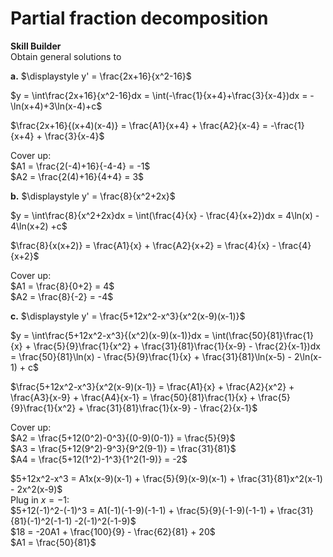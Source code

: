 # Partial fraction decomposition
**Skill Builder**\
Obtain general solutions to

**a.** $\displaystyle y' = \frac{2x+16}{x^2-16}$

$y = \int\frac{2x+16}{x^2-16}dx = \int(-\frac{1}{x+4}+\frac{3}{x-4})dx = -\ln(x+4)+3\ln(x-4)+c$

$\frac{2x+16}{(x+4)(x-4)} = \frac{A1}{x+4} + \frac{A2}{x-4} = -\frac{1}{x+4} + \frac{3}{x-4}$

Cover up:\
$A1 = \frac{2(-4)+16}{-4-4} = -1$\
$A2 = \frac{2(4)+16}{4+4} = 3$

**b.** $\displaystyle y' = \frac{8}{x^2+2x}$

$y = \int\frac{8}{x^2+2x}dx = \int(\frac{4}{x} - \frac{4}{x+2})dx = 4\ln(x) - 4\ln(x+2) +c$

$\frac{8}{x(x+2)} = \frac{A1}{x} + \frac{A2}{x+2} = \frac{4}{x} - \frac{4}{x+2}$

Cover up:\
$A1 = \frac{8}{0+2} = 4$\
$A2 = \frac{8}{-2} = -4$

**c.** $\displaystyle y' = \frac{5+12x^2-x^3}{x^2(x-9)(x-1)}$

$y = \int\frac{5+12x^2-x^3}{(x^2)(x-9)(x-1)}dx = \int(\frac{50}{81}\frac{1}{x} + \frac{5}{9}\frac{1}{x^2} + \frac{31}{81}\frac{1}{x-9} - \frac{2}{x-1})dx = \frac{50}{81}\ln(x) - \frac{5}{9}\frac{1}{x} + \frac{31}{81}\ln(x-5) - 2\ln(x-1) + c$

$\frac{5+12x^2-x^3}{x^2(x-9)(x-1)} = \frac{A1}{x} + \frac{A2}{x^2} + \frac{A3}{x-9} + \frac{A4}{x-1} = \frac{50}{81}\frac{1}{x} + \frac{5}{9}\frac{1}{x^2} + \frac{31}{81}\frac{1}{x-9} - \frac{2}{x-1}$

Cover up:\
$A2 = \frac{5+12(0^2)-0^3}{(0-9)(0-1)} = \frac{5}{9}$\
$A3 = \frac{5+12(9^2)-9^3}{9^2(9-1)} = \frac{31}{81}$\
$A4 = \frac{5+12(1^2)-1^3}{1^2(1-9)} = -2$

$5+12x^2-x^3 = A1x(x-9)(x-1) + \frac{5}{9}(x-9)(x-1) + \frac{31}{81}x^2(x-1) - 2x^2(x-9)$\
Plug in $x = -1$:\
$5+12(-1)^2-(-1)^3 = A1(-1)(-1-9)(-1-1) + \frac{5}{9}(-1-9)(-1-1) + \frac{31}{81}(-1)^2(-1-1) -2(-1)^2(-1-9)$\
$18 = -20A1 + \frac{100}{9} - \frac{62}{81} + 20$\
$A1 = \frac{50}{81}$